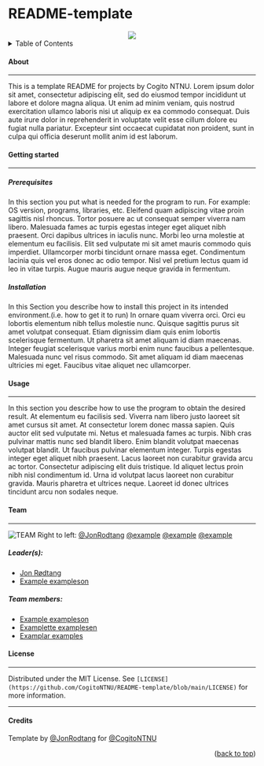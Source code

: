 <div id="top"></div>

# README-template
<div align="center">
<img src="https://external-content.duckduckgo.com/iu/?u=https%3A%2F%2Ftse4.mm.bing.net%2Fth%3Fid%3DOIP.Khns8mi5ov-qN64yFABHmAHaE7%26pid%3DApi&f=1"></img>
</div>


 <!--INSERT PICTURE REPRESENTATIVE OF PROJECT-->
<!-- TABLE OF CONTENTS -->
<details>
  <summary>Table of Contents</summary>
  <ol>
    <li>
      <a href="#about">About</a>
    </li>
    <li>
      <a href="#getting-started">Getting Started</a>
      <ul>
        <li><a href="#prerequisites">Prerequisites</a></li>
        <li><a href="#installation">Installation</a></li>
      </ul>
    </li>
    <li><a href="#usage">Usage</a></li>
    <li><a href="#license">License</a></li>
  </ol>
</details>

#### About 
----
This is a template README for projects by Cogito NTNU. 
Lorem ipsum dolor sit amet, consectetur adipiscing elit, sed do eiusmod tempor incididunt ut labore et dolore magna aliqua. Ut enim ad minim veniam, quis nostrud exercitation ullamco laboris nisi ut aliquip ex ea commodo consequat. Duis aute irure dolor in reprehenderit in voluptate velit esse cillum dolore eu fugiat nulla pariatur. Excepteur sint occaecat cupidatat non proident, sunt in culpa qui officia deserunt mollit anim id est laborum.
#### Getting started
------

##### Prerequisites
In this section you put what is needed for the program to run.
For example: OS version, programs, libraries, etc.
Eleifend quam adipiscing vitae proin sagittis nisl rhoncus. Tortor posuere ac ut consequat semper viverra nam libero. Malesuada fames ac turpis egestas integer eget aliquet nibh praesent. Orci dapibus ultrices in iaculis nunc. Morbi leo urna molestie at elementum eu facilisis. Elit sed vulputate mi sit amet mauris commodo quis imperdiet. Ullamcorper morbi tincidunt ornare massa eget. Condimentum lacinia quis vel eros donec ac odio tempor. Nisl vel pretium lectus quam id leo in vitae turpis. Augue mauris augue neque gravida in fermentum.

##### Installation
In this Section you describe how to install this project in its intended environment.(i.e. how to get it to run)
In ornare quam viverra orci. Orci eu lobortis elementum nibh tellus molestie nunc. Quisque sagittis purus sit amet volutpat consequat. Etiam dignissim diam quis enim lobortis scelerisque fermentum. Ut pharetra sit amet aliquam id diam maecenas. Integer feugiat scelerisque varius morbi enim nunc faucibus a pellentesque. Malesuada nunc vel risus commodo. Sit amet aliquam id diam maecenas ultricies mi eget. Faucibus vitae aliquet nec ullamcorper.
#### Usage
------
In this section you describe how to use the program to obtain the desired result.
At elementum eu facilisis sed. Viverra nam libero justo laoreet sit amet cursus sit amet. At consectetur lorem donec massa sapien. Quis auctor elit sed vulputate mi. Netus et malesuada fames ac turpis. Nibh cras pulvinar mattis nunc sed blandit libero. Enim blandit volutpat maecenas volutpat blandit. Ut faucibus pulvinar elementum integer. Turpis egestas integer eget aliquet nibh praesent. Lacus laoreet non curabitur gravida arcu ac tortor. Consectetur adipiscing elit duis tristique. Id aliquet lectus proin nibh nisl condimentum id. Urna id volutpat lacus laoreet non curabitur gravida. Mauris pharetra et ultrices neque. Laoreet id donec ultrices tincidunt arcu non sodales neque.
#### Team
------
![TEAM](https://cogito-ntnu.no/static/img/projects/erpokerpfpwekwpkerwer.png)<!--INSERT PICTURE OF TEAM-->
Right to left: [@JonRodtang](https://github.com/Jonrodtang)    [@example](https://github.com/Jonrodtang)    [@example](https://github.com/Jonrodtang)    [@example](https://github.com/Jonrodtang)
##### Leader(s):
- [Jon Rødtang](https://github.com/Jonrodtang)
- [Example exampleson](https://github.com/Jonrodtang)

##### Team members:
- [Example exampleson](https://github.com/Jonrodtang)
-  [Examplette examplesen](https://github.com/Jonrodtang)
- [Examplar examples](https://github.com/Jonrodtang)

#### License
------
Distributed under the MIT License. See `[LICENSE](https://github.com/CogitoNTNU/README-template/blob/main/LICENSE)` for more information.

------

#### Credits
Template by [@JonRodtang](https://github.com/Jonrodtang) for  [@CogitoNTNU](https://github.com/CogitoNTNU)  <p align="right">(<a href="#top">back to top</a>)</p>
